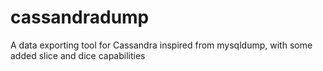 # cassandradump
A data exporting tool for Cassandra inspired from mysqldump, with some added slice and dice capabilities
